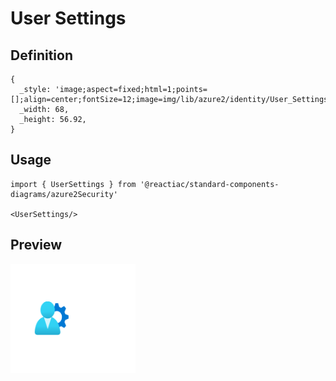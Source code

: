 # User Settings

## Definition

```
{
  _style: 'image;aspect=fixed;html=1;points=[];align=center;fontSize=12;image=img/lib/azure2/identity/User_Settings.svg;strokeColor=none;',
  _width: 68,
  _height: 56.92,
}
```

## Usage

```
import { UserSettings } from '@reactiac/standard-components-diagrams/azure2Security'

<UserSettings/>
```

## Preview

<img src="./user-settings.png" width="200"/>
